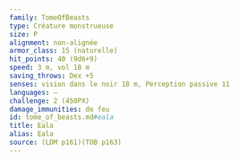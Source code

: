 ```yaml
---
family: TomeOfBeasts
type: Créature monstrueuse
size: P
alignment: non-alignée
armor_class: 15 (naturelle)
hit_points: 40 (9d6+9)
speed: 3 m, vol 18 m
saving_throws: Dex +5
senses: vision dans le noir 18 m, Perception passive 11
languages: —
challenge: 2 (450PX)
damage_immunities: de feu
id: tome_of_beasts.md#eala
title: Eala
alias: Eala
source: (LDM p161)(TOB p163)
---
```


